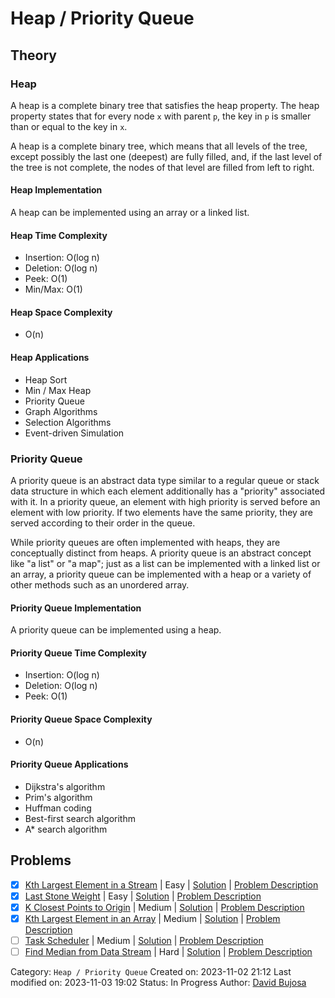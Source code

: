 # Heap / Priority Queue

## Theory

### Heap

A heap is a complete binary tree that satisfies the heap property. The heap property states that for every node `x` with parent `p`, the key in `p` is smaller than or equal to the key in `x`.

A heap is a complete binary tree, which means that all levels of the tree, except possibly the last one (deepest) are fully filled, and, if the last level of the tree is not complete, the nodes of that level are filled from left to right.

#### Heap Implementation

A heap can be implemented using an array or a linked list.

#### Heap Time Complexity

- Insertion: O(log n)
- Deletion: O(log n)
- Peek: O(1)
- Min/Max: O(1)

#### Heap Space Complexity

- O(n)

#### Heap Applications

- Heap Sort
- Min / Max Heap
- Priority Queue
- Graph Algorithms
- Selection Algorithms
- Event-driven Simulation

### Priority Queue

A priority queue is an abstract data type similar to a regular queue or stack data structure in which each element additionally has a "priority" associated with it. In a priority queue, an element with high priority is served before an element with low priority. If two elements have the same priority, they are served according to their order in the queue.

While priority queues are often implemented with heaps, they are conceptually distinct from heaps. A priority queue is an abstract concept like "a list" or "a map"; just as a list can be implemented with a linked list or an array, a priority queue can be implemented with a heap or a variety of other methods such as an unordered array.


#### Priority Queue Implementation

A priority queue can be implemented using a heap.

#### Priority Queue Time Complexity

- Insertion: O(log n)
- Deletion: O(log n)
- Peek: O(1)

#### Priority Queue Space Complexity

- O(n)

#### Priority Queue Applications

- Dijkstra's algorithm
- Prim's algorithm
- Huffman coding
- Best-first search algorithm
- A* search algorithm

## Problems

- [x] [Kth Largest Element in a Stream](https://leetcode.com/problems/kth-largest-element-in-a-stream/) | Easy | [Solution](../../../src/easy/kth_largest_element_in_a_stream.rs) | [Problem Description](../../../src/easy/readme.md#703-kth-largest-element-in-a-stream)
- [x] [Last Stone Weight](https://leetcode.com/problems/last-stone-weight/) | Easy | [Solution](../../../src/easy/last_stone_weight.rs) | [Problem Description](../../../src/easy/readme.md#1046-last-stone-weight)
- [x] [K Closest Points to Origin](https://leetcode.com/problems/k-closest-points-to-origin/) | Medium | [Solution](../../../src/medium/k_closest_points_to_origin.rs) | [Problem Description](../../../src/medium/readme.md#973-k-closest-points-to-origin)
- [x] [Kth Largest Element in an Array](https://leetcode.com/problems/kth-largest-element-in-an-array/) | Medium | [Solution](../../../src/medium/kth_largest_element_in_an_array.rs) | [Problem Description](../../../src/medium/readme.md#215-kth-largest-element-in-an-array)
- [ ] [Task Scheduler](https://leetcode.com/problems/task-scheduler/) | Medium | [Solution](../../../src/medium/task_scheduler.rs) | [Problem Description](../../../src/medium/readme.md#621-task-scheduler)
- [ ] [Find Median from Data Stream](https://leetcode.com/problems/find-median-from-data-stream/) | Hard | [Solution](../../../src/hard/find_median_from_data_stream.rs) | [Problem Description](../../../src/hard/readme.md#295-find-median-from-data-stream)

Category: `Heap / Priority Queue`
Created on: 2023-11-02 21:12
Last modified on: 2023-11-03 19:02
Status: In Progress
Author: [David Bujosa](https://github.com/bujosa)